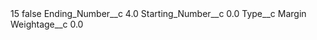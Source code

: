 <?xml version="1.0" encoding="UTF-8"?>
<CustomMetadata xmlns="http://soap.sforce.com/2006/04/metadata" xmlns:xsi="http://www.w3.org/2001/XMLSchema-instance" xmlns:xsd="http://www.w3.org/2001/XMLSchema">
    <label>15</label>
    <protected>false</protected>
    <values>
        <field>Ending_Number__c</field>
        <value xsi:type="xsd:double">4.0</value>
    </values>
    <values>
        <field>Starting_Number__c</field>
        <value xsi:type="xsd:double">0.0</value>
    </values>
    <values>
        <field>Type__c</field>
        <value xsi:type="xsd:string">Margin</value>
    </values>
    <values>
        <field>Weightage__c</field>
        <value xsi:type="xsd:double">0.0</value>
    </values>
</CustomMetadata>
